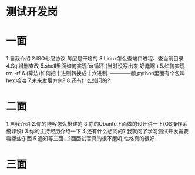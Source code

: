 # 测试开发岗
# 一面
1.自我介绍
2.ISO七层协议,每层是干啥的
3.Linux怎么查端口进程、查当前目录
4.Sql增删查改
5.shell里面如何实现for循环.(当时没写出来,好蠢啊.)
5.如何实现rm -rf
6.(算法)如何把十进制转换成十六进制. ————额,python里面有个包叫hex.哈哈
7.未来发展方向?
8.还有什么想问的?
# 二面
1.自我介绍
2.你的博客怎么搭建的
3.你的Ubuntu下面做的设计讲一下(OS操作系统课设)
3.你的主持经历介绍一下
4.还有什么想问的?  我就问了学习测试开发需要看哪些东西
5.通知等三面...2面面试官真的很不磨叽,性格真的很好.
# 三面